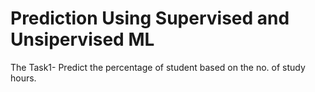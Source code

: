 # Prediction Using Supervised and Unsipervised ML
The Task1- Predict the percentage of student based on the no. of study hours. 
